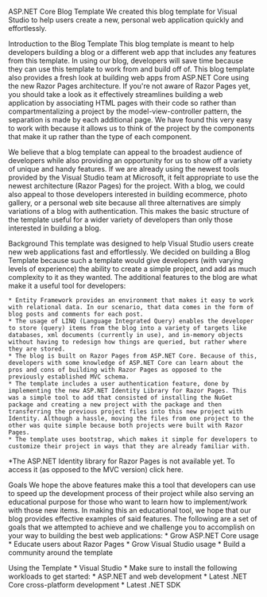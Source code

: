 ASP.NET Core Blog Template
We created this blog template for Visual Studio to help users create a new, personal web application quickly and effortlessly.

Introduction to the Blog Template
This blog template is meant to help developers building a blog or a different web app that includes any features from this template. In using our blog, developers will save time because they can use this template to work from and build off of. This blog template also provides a fresh look at building web apps from ASP.NET Core using the new Razor Pages architecture. If you're not aware of Razor Pages yet, you should take a look as it effectively streamlines building a web application by associating HTML pages with their code so rather than compartmentalizing a project by the model-view-controller pattern, the separation is made by each additional page. We have found this very easy to work with because it allows us to think of the project by the components that make it up rather than the type of each component.

We believe that a blog template can appeal to the broadest audience of developers while also providing an opportunity for us to show off a variety of unique and handy features. If we are already using the newest tools provided by the Visual Studio team at Microsoft, it felt appropriate to use the newest architecture (Razor Pages) for the project. With a blog, we could also appeal to those developers interested in building ecommerce, photo gallery, or a personal web site because all three alternatives are simply variations of a blog with authentication. This makes the basic structure of the template useful for a wider variety of developers than only those interested in building a blog. 

Background
This template was designed to help Visual Studio users create new web applications fast and effortlessly. We decided on building a Blog Template because such a template would give developers (with varying levels of experience) the ability to create a simple project, and add as much complexity to it as they wanted. The additional features to the blog are what make it a useful tool for developers:
	
	* Entity Framework provides an environment that makes it easy to work with relational data. In our scenario, that data comes in the form of blog posts and comments for each post.
	* The usage of LINQ (Language Integrated Query) enables the developer to store (query) items from the blog into a variety of targets like databases, xml documents (currently in use), and in-memory objects without having to redesign how things are queried, but rather where they are stored. 
	* The blog is built on Razor Pages from ASP.NET Core. Because of this, developers with some knowledge of ASP.NET Core can learn about the pros and cons of building with Razor Pages as opposed to the previously established MVC schema.
	* The template includes a user authentication feature, done by implementing the new ASP.NET Identity Library for Razor Pages. This was a simple tool to add that consisted of installing the NuGet package and creating a new project with the package and then transferring the previous project files into this new project with Identity. Although a hassle, moving the files from one project to the other was quite simple because both projects were built with Razor Pages.
	* The template uses bootstrap, which makes it simple for developers to customize their project in ways that they are already familiar with. 
*The ASP.NET Identity library for Razor Pages is not available yet. To access it (as opposed to the MVC version) click here.

Goals
We hope the above features make this a tool that developers can use to speed up the development process of their project while also serving an educational purpose for those who want to learn how to implement/work with those new items. In making this an educational tool, we hope that our blog provides effective examples of said features. The following are a set of goals that we attempted to achieve and we challenge you to accomplish on your way to building the best web applications:
	* Grow ASP.NET Core usage
	* Educate users about Razor Pages
	* Grow Visual Studio usage
	* Build a community around the template 

Using the Template
	* Visual Studio
		* Make sure to install the following workloads to get started:
			* ASP.NET and web development
			* Latest .NET Core cross-platform development
			* Latest .NET SDK
